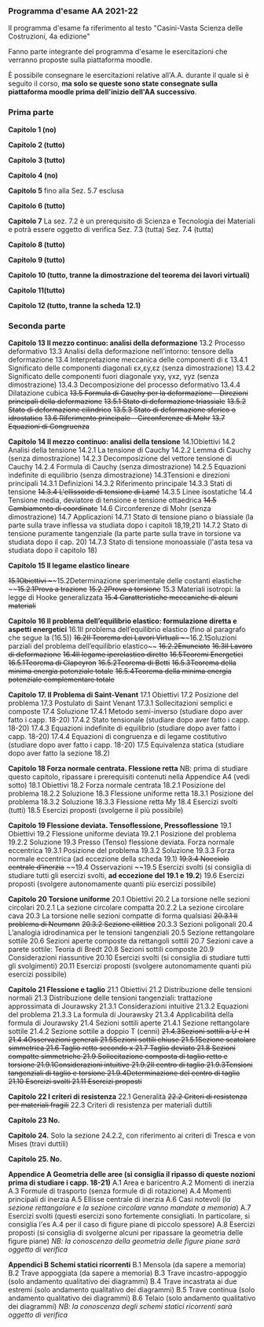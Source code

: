 ### Programma d'esame AA 2021-22

Il programma d'esame fa riferimento al testo "Casini-Vasta Scienza delle Costruzioni, 4a edizione"

Fanno parte integrante del programma d'esame le esercitazioni che verranno proposte sulla piattaforma moodle. 

È possibile consegnare le esercitazioni relative all'A.A. durante il quale si è seguito il corso, **ma solo se queste sono state consegnate sulla piattaforma moodle prima dell'inizio dell'AA successivo**. 

### **Prima parte**

**Capitolo 1 (no)**

**Capitolo 2 (tutto)**

**Capitolo 3 (tutto)**

**Capitolo 4 (no)**

**Capitolo 5**
fino alla Sez. 5.7 esclusa

**Capitolo 6 (tutto)**

**Capitolo 7**
La sez. 7.2 è un prerequisito di Scienza e Tecnologia dei Materiali e potrà essere oggetto di verifica
Sez. 7.3 (tutta)
Sez. 7.4 (tutta)

**Capitolo 8 (tutto)**

**Capitolo 9 (tutto)**

**Capitolo 10 (tutto, tranne la dimostrazione del teorema dei lavori virtuali)**

**Capitolo 11(tutto)**

**Capitolo 12 (tutto, tranne la scheda 12.1)**

### Seconda parte

**Capitolo 13 Il mezzo continuo: analisi della deformazione**
13.2 Processo deformativo
13.3 Analisi della deformazione nell’intorno: tensore della deformazione
13.4 Interpretazione meccanica delle componenti di ε
13.4.1 Significato delle componenti diagonali εx,εy,εz (senza dimostrazione)
13.4.2 Significato delle componenti fuori diagonale γxy, γxz, γyz (senza dimostrazione)
13.4.3 Decomposizione del processo deformativo
13.4.4 Dilatazione cubica
~~13.5 Formula di Cauchy per la deformazione – Direzioni principali della deformazione~~
~~13.5.1 Stato di deformazione triassiale~~
~~13.5.2 Stato di deformazione cilindrico~~
~~13.5.3 Stato di deformazione sferico o idrostatico~~
~~13.6 Riferimento principale – Circonferenze di Mohr~~
~~13.7 Equazioni di Congruenza~~



**Capitolo 14 Il mezzo continuo: analisi della tensione**
14.1Obiettivi
14.2 Analisi della tensione
14.2.1 La tensione di Cauchy
14.2.2 Lemma di Cauchy (senza dimostrazione)
14.2.3 Decomposizione del vettore tensione di Cauchy
14.2.4 Formula di Cauchy (senza dimostrazione)
14.2.5 Equazioni indefinite di equilibrio (senza dimostrazione)
14.3Tensioni e direzioni principali
14.3.1 Definizioni
14.3.2 Riferimento principale
14.3.3 Stati di tensione
~~14.3.4 L'ellissoide di tensione di Lamé~~
14.3.5 Linee isostatiche
14.4 Tensione media, deviatore di tensione e tensione ottaedrica
~~14.5 Cambiamento di coordinate~~
14.6 Circonferenze di Mohr (senza dimostrazione)
14.7 Applicazioni 
14.7.1 Stato di tensione piano o biassiale (la parte sulla trave inflessa va studiata dopo i capitoli 18,19,21)
14.7.2 Stato di tensione puramente tangenziale (la parte parte sulla trave in torsione va studiata dopo il cap. 20)
14.7.3 Stato di tensione monoassiale (l'asta tesa va studiata dopo il capitolo 18)

**Capitolo 15 Il legame elastico lineare**

~~15.1Obiettivi
\~~~~15.2Determinazione sperimentale delle costanti elastiche
\~~~~15.2.1Prova a trazione~~
~~15.2.2Prova a torsione~~
15.3 Materiali isotropi: la legge di Hooke generalizzata
~~15.4 Caratteristiche meccaniche di alcuni materiali~~

**Capitolo 16 Il problema dell’equilibrio elastico: formulazione diretta e aspetti energetici**
16.1Il problema dell’equilibrio elastico (fino al paragrafo che segue la (16.5))
~~16.2Il Teorema dei Lavori Virtuali
\~~~~16.2.1Soluzioni parziali del problema dell’equilibrio elastico~~
~~16.2.2Enunciato~~
~~16.3Il Lavoro di deformazione~~
~~16.4Il legame iperelastico diretto~~
~~16.5Teoremi Energetici~~
~~16.5.1Teorema di Clapeyron~~
~~16.5.2Teorema di Betti~~
~~16.5.3Teorema della minima energia potenziale totale~~
~~16.5.4Teorema della minima energia potenziale complementare totale~~



**Capitolo 17. Il Problema di Saint-Venant**
17.1 Obiettivi
17.2 Posizione del problema
17.3 Postulato di Saint Venant
17.3.1 Sollecitazioni semplici e composte
17.4 Soluzione
17.4.1 Metodo semi-inverso (studiare dopo aver fatto i capp. 18-20)
17.4.2 Stato tensionale (studiare dopo aver fatto i capp. 18-20)
17.4.3 Equazioni indefinite di equilibrio (studiare dopo aver fatto i capp. 18-20)
17.4.4 Equazioni di congruenza e di legame costitutivo  (studiare dopo aver fatto i capp. 18-20)
17.5 Equivalenza statica (studiare dopo aver fatto la sezione 18.2)



**Capitolo 18 Forza normale centrata. Flessione retta**
NB: prima di studiare questo capitolo, ripassare i prerequisiti contenuti nella Appendice A4 (vedi sotto)
18.1 Obiettivi
18.2 Forza normale centrata
18.2.1 Posizione del problema
18.2.2 Soluzione
18.3 Flessione uniforme retta
18.3.1 Posizione del problema
18.3.2 Soluzione
18.3.3 Flessione retta My
18.4 Esercizi svolti (tutti)
18.5 Esercizi proposti (svolgerne il più possibile)



**Capitolo 19 Flessione deviata. Tensoflessione, Pressoflessione**
19.1 Obiettivi
19.2 Flessione uniforme deviata
19.2.1 Posizione del problema
19.2.2 Soluzione
19.3 Presso (Tenso) flessione deviata. Forza normale eccentrica
19.3.1 Posizione del problema
19.3.2 Soluzione
19.3.3 Forza normale eccentrica (ad eccezione della scheda 19.1)
~~19.3.4 Nocciolo centrale d’inerzia~~
~~19.4 Osservazioni
~~19.5 Esercizi svolti (si consiglia di studiare tutti gli esercizi svolti, **ad eccezione del 19.1 e 19.2**)
19.6 Esercizi proposti (svolgere autonomamente quanti più esercizi possibile)



**Capitolo 20 Torsione uniforme**
20.1 Obiettivi
20.2 La torsione nelle sezioni circolari
20.2.1 La sezione circolare compatta
20.2.2 La sezione circolare cava
20.3 La torsione nelle sezioni compatte di forma qualsiasi
~~20.3.1 Il problema di Neumann~~
~~20.3.2 Sezione ellittica~~
20.3.3 Sezioni poligonali
20.4 L’analogia idrodinamica per le tensioni tangenziali
20.5 Sezione rettangolare sottile
20.6 Sezioni aperte composte da rettangoli sottili
20.7 Sezioni cave a parete sottile: Teoria di Bredt
20.8 Sezioni sottili composte
20.9 Considerazioni riassuntive
20.10 Esercizi svolti (si consiglia di studiare tutti gli svolgimenti)
20.11 Esercizi proposti (svolgere autonomamente quanti più esercizi possibile)





**Capitolo 21 Flessione e taglio**
21.1 Obiettivi
21.2 Distribuzione delle tensioni normali
21.3 Distribuzione delle tensioni tangenziali: trattazione approssimata di Jourawsky
21.3.1 Considerazioni intuitive
21.3.2 Equazioni del problema
21.3.3 La formula di Jourawsky
21.3.4 Applicabilità della formula di Jourawsky
21.4 Sezioni sottili aperte
21.4.1 Sezione rettangolare sottile
21.4.2 Sezione sottile a doppio T (cenni)
~~21.4.3Sezioni sottili a U e H
21.4.4Osservazioni generali
21.5Sezioni sottili chiuse
21.5.1Sezione scatolare simmetrica
21.6 Taglio retto secondo x
21.7 Taglio deviato
21.8 Sezioni compatte simmetriche
21.9 Sollecitazione composta di taglio retto e torsione
21.9.1Considerazioni intuitive
21.9.2Il centro di taglio
21.9.3Tensioni tangenziali di taglio e torsione
21.9.4Determinazione del centro di taglio
21.10 Esercizi svolti
21.11 Esercizi proposti~~

**Capitolo 22 I criteri di resistenza**
22.1 Generalità
~~22.2 Criteri di resistenza per materiali fragili~~
22.3 Criteri di resistenza per materiali duttili

**Capitolo 23 No.**

**Capitolo 24.**
Solo la sezione 24.2.2, con riferimento ai criteri di Tresca e von Mises (travi duttili)

**Capitolo 25. No.**



**Appendice A Geometria delle aree (si consiglia il ripasso di queste nozioni prima di studiare i capp. 18-21)**
A.1 Area e baricentro
A.2 Momenti di inerzia
A.3 Formule di trasporto (senza formule di di rotazione)
A.4 Momenti principali di inerzia
A.5 Ellisse centrale di inerzia
A.6 Casi notevoli (*la sezione rettangolare e la sezione circolare vanno mandate a memoria*)
A.7 Esercizi svolti (questi esercizi sono fortemente consigliati. In particolare, si consiglia l'es A.4 per il caso di figure piane di piccolo spessore)
A.8 Esercizi proposti (si consiglia di svolgerne alcuni per ripassare la geometria delle figure piane)
*NB: la conoscenza della geometria delle figure piane sarà oggetto di verifica* 







**Appendici B Schemi statici ricorrenti**
B.1 Mensola (da sapere a memoria)
B.2 Trave appoggiata (da sapere a memoria)
B.3 Trave incastro-appoggio (solo andamento qualitativo dei diagrammi)
B.4 Trave incastrata ai due estremi (solo andamento qualitativo dei diagrammi)
B.5 Trave continua (solo andamento qualitativo dei diagrammi)
B.6 Telaio (solo andamento qualitativo dei diagrammi)
*NB: la conoscenza degli schemi statici ricorrenti sarà oggetto di verifica* 